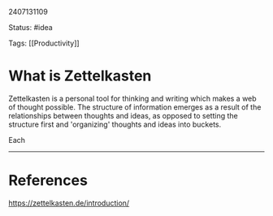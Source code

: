 2407131109

Status: #idea

Tags: [[Productivity]] 

# What is Zettelkasten

Zettelkasten is a personal tool for thinking and writing which makes a web of thought possible. The structure of information emerges as a result of the relationships between thoughts and ideas, as opposed to setting the structure first and 'organizing' thoughts and ideas into buckets.

Each 


---
# References
https://zettelkasten.de/introduction/